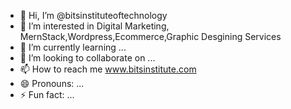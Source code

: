- 👋 Hi, I’m @bitsinstituteoftechnology
- 👀 I’m interested in Digital Marketing, MernStack,Wordpress,Ecommerce,Graphic Desgining Services
- 🌱 I’m currently learning ...
- 💞️ I’m looking to collaborate on ...
- 📫 How to reach me www.bitsinstitute.com
- 😄 Pronouns: ...
- ⚡ Fun fact: ...

<!---
bitsinstituteoftechnology/bitsinstituteoftechnology is a ✨ special ✨ repository because its `README.md` (this file) appears on your GitHub profile.
You can click the Preview link to take a look at your changes.
--->
